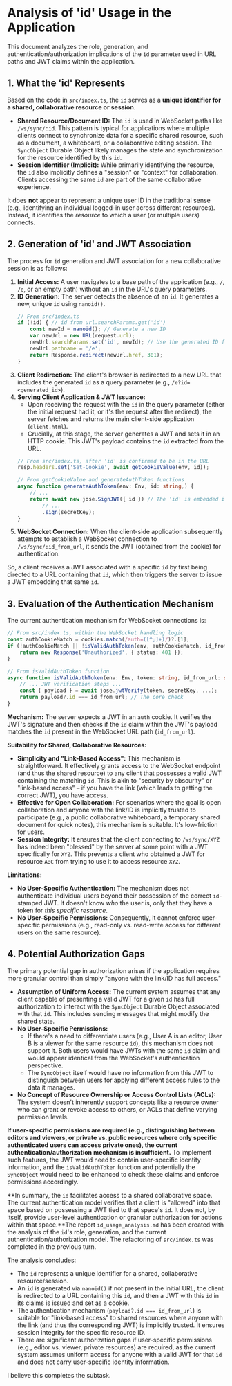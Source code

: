 # Analysis of 'id' Usage in the Application

This document analyzes the role, generation, and authentication/authorization implications of the `id` parameter used in URL paths and JWT claims within the application.

## 1. What the 'id' Represents

Based on the code in `src/index.ts`, the `id` serves as a **unique identifier for a shared, collaborative resource or session**.

*   **Shared Resource/Document ID:** The `id` is used in WebSocket paths like `/ws/sync/:id`. This pattern is typical for applications where multiple clients connect to synchronize data for a specific shared resource, such as a document, a whiteboard, or a collaborative editing session. The `SyncObject` Durable Object likely manages the state and synchronization for the resource identified by this `id`.
*   **Session Identifier (Implicit):** While primarily identifying the resource, the `id` also implicitly defines a "session" or "context" for collaboration. Clients accessing the same `id` are part of the same collaborative experience.

It does **not** appear to represent a unique user ID in the traditional sense (e.g., identifying an individual logged-in user across different resources). Instead, it identifies the *resource* to which a user (or multiple users) connects.

## 2. Generation of 'id' and JWT Association

The process for `id` generation and JWT association for a new collaborative session is as follows:

1.  **Initial Access:** A user navigates to a base path of the application (e.g., `/`, `/e`, or an empty path) without an `id` in the URL's query parameters.
2.  **ID Generation:** The server detects the absence of an `id`. It generates a new, unique `id` using `nanoid()`.
    ```typescript
    // From src/index.ts
    if (!id) { // id from url.searchParams.get('id')
        const newId = nanoid(); // Generate a new ID
        var newUrl = new URL(request.url);
        newUrl.searchParams.set('id', newId); // Use the generated ID for the redirect
        newUrl.pathname = '/e';
        return Response.redirect(newUrl.href, 301);
    }
    ```
3.  **Client Redirection:** The client's browser is redirected to a new URL that includes the generated `id` as a query parameter (e.g., `/e?id=<generated_id>`).
4.  **Serving Client Application & JWT Issuance:**
    *   Upon receiving the request with the `id` in the query parameter (either the initial request had it, or it's the request after the redirect), the server fetches and returns the main client-side application (`client.html`).
    *   Crucially, at this stage, the server generates a JWT and sets it in an HTTP cookie. This JWT's payload contains the `id` extracted from the URL.
    ```typescript
    // From src/index.ts, after 'id' is confirmed to be in the URL
    resp.headers.set('Set-Cookie', await getCookieValue(env, id));

    // From getCookieValue and generateAuthToken functions
    async function generateAuthToken(env: Env, id: string,) {
        // ...
        return await new jose.SignJWT({ id }) // The 'id' is embedded in the JWT
            // ...
            .sign(secretKey);
    }
    ```
5.  **WebSocket Connection:** When the client-side application subsequently attempts to establish a WebSocket connection to `/ws/sync/:id_from_url`, it sends the JWT (obtained from the cookie) for authentication.

So, a client receives a JWT associated with a specific `id` by first being directed to a URL containing that `id`, which then triggers the server to issue a JWT embedding that same `id`.

## 3. Evaluation of the Authentication Mechanism

The current authentication mechanism for WebSocket connections is:
```typescript
// From src/index.ts, within the WebSocket handling logic
const authCookieMatch = cookies.match(/auth=([^;]+)/)?.[1];
if (!authCookieMatch || !isValidAuthToken(env, authCookieMatch, id_from_url)) {
    return new Response('Unauthorized', { status: 401 });
}

// From isValidAuthToken function
async function isValidAuthToken(env: Env, token: string, id_from_url: string) {
    // ... JWT verification steps ...
    const { payload } = await jose.jwtVerify(token, secretKey, ...);
    return payload?.id === id_from_url; // The core check
}
```

**Mechanism:**
The server expects a JWT in an `auth` cookie. It verifies the JWT's signature and then checks if the `id` claim within the JWT's payload matches the `id` present in the WebSocket URL path (`id_from_url`).

**Suitability for Shared, Collaborative Resources:**

*   **Simplicity and "Link-Based Access":** This mechanism is straightforward. It effectively grants access to the WebSocket endpoint (and thus the shared resource) to any client that possesses a valid JWT containing the matching `id`. This is akin to "security by obscurity" or "link-based access" – if you have the link (which leads to getting the correct JWT), you have access.
*   **Effective for Open Collaboration:** For scenarios where the goal is open collaboration and anyone with the link/ID is implicitly trusted to participate (e.g., a public collaborative whiteboard, a temporary shared document for quick notes), this mechanism is suitable. It's low-friction for users.
*   **Session Integrity:** It ensures that the client connecting to `/ws/sync/XYZ` has indeed been "blessed" by the server at some point with a JWT specifically for `XYZ`. This prevents a client who obtained a JWT for resource `ABC` from trying to use it to access resource `XYZ`.

**Limitations:**

*   **No User-Specific Authentication:** The mechanism does not authenticate individual users beyond their possession of the correct `id`-stamped JWT. It doesn't know *who* the user is, only that they have a token for *this specific resource*.
*   **No User-Specific Permissions:** Consequently, it cannot enforce user-specific permissions (e.g., read-only vs. read-write access for different users on the same resource).

## 4. Potential Authorization Gaps

The primary potential gap in authorization arises if the application requires more granular control than simply "anyone with the link/ID has full access."

*   **Assumption of Uniform Access:** The current system assumes that any client capable of presenting a valid JWT for a given `id` has full authorization to interact with the `SyncObject` Durable Object associated with that `id`. This includes sending messages that might modify the shared state.
*   **No User-Specific Permissions:**
    *   If there's a need to differentiate users (e.g., User A is an editor, User B is a viewer for the same resource `id`), this mechanism does not support it. Both users would have JWTs with the same `id` claim and would appear identical from the WebSocket's authentication perspective.
    *   The `SyncObject` itself would have no information from this JWT to distinguish between users for applying different access rules to the data it manages.
*   **No Concept of Resource Ownership or Access Control Lists (ACLs):** The system doesn't inherently support concepts like a resource owner who can grant or revoke access to others, or ACLs that define varying permission levels.

**If user-specific permissions are required (e.g., distinguishing between editors and viewers, or private vs. public resources where only specific authenticated users can access private ones), the current authentication/authorization mechanism is insufficient.** To implement such features, the JWT would need to contain user-specific identity information, and the `isValidAuthToken` function and potentially the `SyncObject` would need to be enhanced to check these claims and enforce permissions accordingly.

**In summary, the `id` facilitates access to a shared collaborative space. The current authentication model verifies that a client is "allowed" into that space based on possessing a JWT tied to that space's `id`. It does not, by itself, provide user-level authentication or granular authorization for actions within that space.**The report `id_usage_analysis.md` has been created with the analysis of the `id`'s role, generation, and the current authentication/authorization model. The refactoring of `src/index.ts` was completed in the previous turn.

The analysis concludes:
*   The `id` represents a unique identifier for a shared, collaborative resource/session.
*   An `id` is generated via `nanoid()` if not present in the initial URL, the client is redirected to a URL containing this `id`, and then a JWT with this `id` in its claims is issued and set as a cookie.
*   The authentication mechanism (`payload?.id === id_from_url`) is suitable for "link-based access" to shared resources where anyone with the link (and thus the corresponding JWT) is implicitly trusted. It ensures session integrity for the specific resource ID.
*   There are significant authorization gaps if user-specific permissions (e.g., editor vs. viewer, private resources) are required, as the current system assumes uniform access for anyone with a valid JWT for that `id` and does not carry user-specific identity information.

I believe this completes the subtask.
